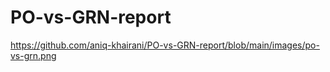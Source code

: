 # PO-vs-GRN-report

https://github.com/aniq-khairani/PO-vs-GRN-report/blob/main/images/po-vs-grn.png
